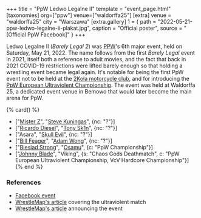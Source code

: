 +++
title = "PpW Ledwo Legalne II"
template = "event_page.html"
[taxonomies]
org=["ppw"]
venue=["waldorffa25"]
[extra]
venue = "waldorffa25"
city = "Warszawa"
[extra.gallery]
1 = { path = "2022-05-21-ppw-ledwo-legalne-ii-plakat.jpg", caption = "Official poster", source = "[Official PpW Facebook]" }
+++

Ledwo Legalne II (_Barely Legal 2_) was [PPW](@/o/ppw.md)'s 6th major event, held on Saturday, May 21, 2022. The name follows from the first _Barely Legal_ event in 2021, itself both a reference to adult movies, and the fact that back in 2021 COVID-19 restrictions were lifted barely enough so that holding a wrestling event became legal again.
It's notable for being the first PpW event not to be held at the [2Koła motorcycle club](@/v/2kola.md), and for introducing the [PpW European Ultraviolent Championship](@/o/ppw.md#championships).
The event was held at Waldorffa 25, a dedicated event venue in Bemowo that would later become the main arena for PpW.


{% card() %}
- ["[Mister Z](@/w/mister-z.md)", "[Steve Kuningas](@/w/steve-kuningas.md)", {nc: "?"}]
- ["[Ricardo Diesel](@/w/ricardo-diesel.md)", "[Tony Sk1n](@/w/tony-sk1n.md)", {nc: "?"}]
- ["Asara", "[Skull Evil](@/w/skull-evil.md)", {nc: "?"}]
- ["[Bill Feager](@/w/feager.md)", "[Adam Wong](@/w/adam-wong.md)", {nc: "?"}]
- ["[Biesiad Strong](@/w/biesiad.md)", "[Osamu](@/w/osamu.md)", {c: "PpW Championship"}]
- ["[Johnny Blade](@/w/johnny-blade.md)", "Viking", {s: "Chaos Gods Deathmatch", c: "PpW
      European Ultraviolent Championship, VcV Hardcore Championship"}]
{% end %}

### References

* [Facebook event](https://www.facebook.com/events/1117782402125287/)
* [WrestleMap's article](https://www.wrestlemap.com/news/p1e7040pmjt9uwctkin6cod0xwqj1k) covering the ultraviolent match
* [WrestleMap's article](https://www.wrestlemap.com/news/mxrf1jwfu9v4hp21pmf7ws40yb76qk) announcing the event
